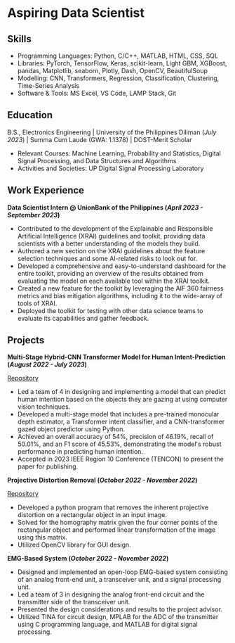 # Aspiring Data Scientist

## Skills
- Programming Languages: Python, C/C++, MATLAB, HTML, CSS, SQL
- Libraries: PyTorch, TensorFlow, Keras, scikit-learn, Light GBM, XGBoost, pandas, Matplotlib, seaborn, Plotly, Dash, OpenCV, BeautifulSoup
- Modelling: CNN, Transformers, Regression, Classification, Clustering, Time-Series Analysis
-  Software & Tools: MS Excel, VS Code, LAMP Stack, Git 



## Education			        		
B.S., Electronics Engineering | University of the Philippines Diliman (_July 2023_) | Summa Cum Laude (GWA: 1.1378) | DOST-Merit Scholar
- Relevant Courses: Machine Learning, Probability and Statistics, Digital Signal Processing, and Data Structures and Algorithms    
- Activities and Societies: UP Digital Signal Processing Laboratory



## Work Experience
**Data Scientist Intern @ UnionBank of the Philippines (_April 2023 - September 2023_)**
- Contributed to the development of the Explainable and Responsible Artificial Intelligence (XRAI) guidelines and toolkit, providing data scientists with a better understanding of the models they build.
- Authored a new section on the XRAI guidelines about the feature selection techniques and some AI-related risks to look out for.
- Developed a comprehensive and easy-to-understand dashboard for the entire toolkit, providing an overview of the results obtained from evaluating the model on each available tool within the XRAI toolkit.
- Created a new feature for the toolkit by leveraging the AIF 360 fairness metrics and bias mitigation algorithms, including it to the wide-array of tools of XRAI.
- Deployed the toolkit for testing with other data science teams to evaluate its capabilities and gather feedback.



## Projects
**Multi-Stage Hybrid-CNN Transformer Model for Human Intent-Prediction (_August 2022 - July 2023_)**

[Repository](https://github.com/jbramos9/DSP03_AY2223)
- Led a team of 4 in designing and implementing a model that can predict human intention based on the objects they are gazing at using computer vision techniques.
- Developed a multi-stage model that includes a pre-trained monocular depth estimator, a Transformer intent classifier, and a CNN-transformer gazed object predictor using Python.
- Achieved an overall accuracy of 54%, precision of 46.19%, recall of 50.01%, and an F1 score of 45.53%, demonstrating the model's robust performance in predicting human intention.
- Accepted in 2023 IEEE Region 10 Conference (TENCON) to present the paper for publishing.


**Projective Distortion Removal (_October 2022 - November 2022_)**

[Repository](https://github.com/jbramos9/removing_projective_distortion)
- Developed a python program that removes the inherent projective distortion on a rectangular object in an input image.
- Solved for the homography matrix given the four corner points of the rectangular object and performed linear transformation of the image using this matrix.
- Utilized OpenCV library for GUI design.


**EMG-Based System (_October 2022 - November 2022_)**
- Designed and implemented an open-loop EMG-based system consisting of an analog front-end unit, a transceiver unit, and a signal processing unit.
- Led a team of 3 in designing the analog front-end circuit and the transmitter side of the transceiver unit.
- Presented the design considerations and results to the project advisor.
- Utilized TINA for circuit design, MPLAB for the ADC of the transmitter using C programming language, and MATLAB for digital signal processing.
